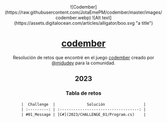<div align="center">
![Codember](https://raw.githubusercontent.com/JotaEmePM/codember/master/images/codember.webp)
![Alt text](https://assets.digitalocean.com/articles/alligator/boo.svg "a title")

# [codember](https://codember.dev)

Resolución de retos que encontré en el juego [codember](https://codember.dev) creado por [@midudev](https://github.com/midudev/) para la comunidad.

## 2023

### Tabla de retos

    |  Challenge  |              Solución                 |
    | :---------: | :-----------------------------------: |
    | #01_Message | [C#](2023/CHALLENGE_01/Program.cs)    |

</div>
